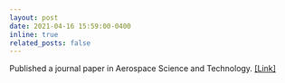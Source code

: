 ```yaml
---
layout: post
date: 2021-04-16 15:59:00-0400
inline: true
related_posts: false
---
```

Published a journal paper in Aerospace Science and Technology. <a href="https://www.sciencedirect.com/science/article/abs/pii/S1270963824007247">[Link]</a>
